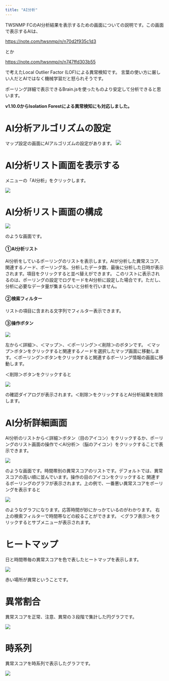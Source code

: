 ```yaml
---
title: "AI分析"
---
```





TWSNMP FCのAI分析結果を表示するための画面についての説明です。この画面で表示するAIは、

https://note.com/twsnmp/n/n70d2f935c1d3

とか

https://note.com/twsnmp/n/n747ffd303b55

で考えたLocal Outlier Factor (LOF)による異常検知です。
言葉の使い方に厳しい人だとAIではなく機械学習だと怒られそうです。

ポーリング詳細で表示できるBrain.jsを使ったものより安定して分析できると思います。

**v1.10.0からIsolation Forestによる異常検知にも対応しました。**

# AI分析アルゴリズムの設定

マップ設定の画面にAIアルゴリズムの設定があります。
![](/images/books/twlogaian-manual/2022-07-13_06-18-08.png)

# AI分析リスト画面を表示する
メニューの「AI分析」をクリックします。

![](/images/books/twlogaian-manual/picture_pc_55d7178686fe6bbb474d920576db963b.png)

# AI分析リスト画面の構成

![](/images/books/twlogaian-manual/picture_pc_aeb367a0ba5b881ce329612340e6d5f3.png)

のような画面です。

#### ①AI分析リスト
AI分析をしているポーリングのリストを表示します。AIが分析した異常スコア、関連するノード、ポーリング名、分析したデータ数、最後に分析した日時が表示されます。項目をクリックすると並べ替えができます。
このリストに表示されるのは、ポーリングの設定でログモードをAI分析に設定した場合です。ただし、分析に必要なデータ量が集まらないと分析を行いません。

#### ②検索フィルター
リストの項目に含まれる文字列でフィルター表示できます。

#### ③操作ボタン

![](/images/books/twlogaian-manual/picture_pc_709649f1b48f355dd719ca69b3f596d6.png)

左から＜詳細＞、＜マップ＞、＜ポーリング＞＜削除＞のボタンです。
＜マップ＞ボタンをクリックすると関連するノードを選択したマップ画面に移動します。＜ポーリング＞ボタンをクリックすると関連するポーリング情報の画面に移動します。

＜削除＞ボタンをクリックすると

![](/images/books/twlogaian-manual/picture_pc_7a04f7628d035ec9e005fd2027b48b7e.png)

の確認ダイアログが表示されます。＜削除＞をクリックするとAI分析結果を削除します。

# AI分析詳細画面

AI分析のリストから＜詳細＞ボタン（目のアイコン）をクリックするか、ポーリングのリスト画面の操作で＜AI分析＞（脳のアイコン）をクリックすることで表示できます。

![](/images/books/twlogaian-manual/picture_pc_007b2ad4042d5c5f10196dc37be1e3ef.png)

のような画面です。時間帯別の異常スコアのリストです。デフォルトでは、異常スコアの高い順に並んでいます。操作の目のアイコンをクリックすると
関連するポーリングのグラフが表示されます。上の例で、一番悪い異常スコアをポーリングを表示すると

![](/images/books/twlogaian-manual/picture_pc_13f160d5e9a518a59babcf8419c4ba09.png)

のようなグラフになります。応答時間が妙にかっかているのがわかります。
右上の検索フィルターで時間帯などの絞ることができます。
＜グラフ表示＞をクリックするとサブメニューが表示されます。

# ヒートマップ
日と時間帯毎の異常スコアを色で表したヒートマップを表示します。

![](/images/books/twlogaian-manual/picture_pc_78b1997a6f6f847d8441921445fd40ef.png)

赤い場所が異常ということです。

# 異常割合
異常スコアを正常、注意、異常の３段階で集計した円グラフです。

![](/images/books/twlogaian-manual/picture_pc_9e3c0ad68aa94f928571eb301b101c6d.png)

# 時系列
異常スコアを時系列で表示したグラフです。

![](/images/books/twlogaian-manual/picture_pc_928f200fbae5030d37e3f917de0dda2d.png)

